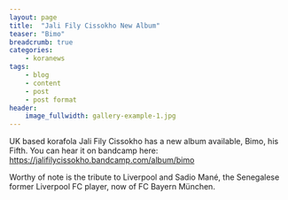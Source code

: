 ```yaml
---
layout: page
title:  "Jali Fily Cissokho New Album"
teaser: "Bimo"
breadcrumb: true
categories:
    - koranews
tags:
    - blog
    - content
    - post
    - post format
header:
    image_fullwidth: gallery-example-1.jpg
---
```

UK based korafola Jali Fily Cissokho has a new album available, Bimo, his Fifth. 
You can hear it on bandcamp here: <https://jalifilycissokho.bandcamp.com/album/bimo>

Worthy of note is the tribute to Liverpool and Sadio Mané, the Senegalese former Liverpool FC player, now of FC Bayern München.
